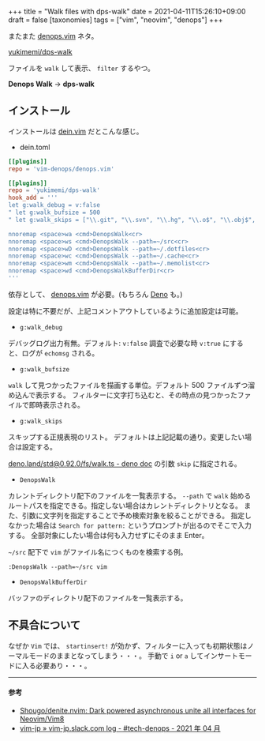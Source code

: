 +++
title = "Walk files with dps-walk"
date = 2021-04-11T15:26:10+09:00
draft = false
[taxonomies]
tags = ["vim", "neovim", "denops"]
+++

またまた [denops.vim](https://github.com/vim-denops/denops.vim) ネタ。

[yukimemi/dps-walk](https://github.com/yukimemi/dps-walk)

ファイルを `walk` して表示、 `filter` するやつ。

**Denops Walk** -> **dps-walk**

<script id="asciicast-OSvjzBbNthEzCk2tl4xfWv6h9" src="https://asciinema.org/a/OSvjzBbNthEzCk2tl4xfWv6h9.js" async></script>

<!-- more -->

## インストール

インストールは [dein.vim](https://github.com/Shougo/dein.vim) だとこんな感じ。

- dein.toml

```toml
[[plugins]]
repo = 'vim-denops/denops.vim'

[[plugins]]
repo = 'yukimemi/dps-walk'
hook_add = '''
let g:walk_debug = v:false
" let g:walk_bufsize = 500
" let g:walk_skips = ["\\.git", "\\.svn", "\\.hg", "\\.o$", "\\.obj$", "\\.a$", "\\.exe~?$", "tags$"]

nnoremap <space>wa <cmd>DenopsWalk<cr>
nnoremap <space>ws <cmd>DenopsWalk --path=~/src<cr>
nnoremap <space>wD <cmd>DenopsWalk --path=~/.dotfiles<cr>
nnoremap <space>wc <cmd>DenopsWalk --path=~/.cache<cr>
nnoremap <space>wm <cmd>DenopsWalk --path=~/.memolist<cr>
nnoremap <space>wd <cmd>DenopsWalkBufferDir<cr>
'''
```

依存として、 [denops.vim](https://github.com/vim-denops/denops.vim) が必要。(もちろん [Deno](https://deno.land/) も。)

設定は特に不要だが、上記コメントアウトしているように追加設定は可能。

- `g:walk_debug`

デバッグログ出力有無。デフォルト: `v:false`
調査で必要な時 `v:true` にすると、ログが `echomsg` される。

- `g:walk_bufsize`

`walk` して見つかったファイルを描画する単位。デフォルト 500 ファイルずつ溜め込んで表示する。
フィルターに文字打ち込むと、その時点の見つかったファイルで即時表示される。

- `g:walk_skips`

スキップする正規表現のリスト。
デフォルトは上記記載の通り。変更したい場合は設定する。

[deno.land/std@0.92.0/fs/walk.ts - deno doc](https://doc.deno.land/https/deno.land/std@0.92.0/fs/walk.ts#walk) の引数 `skip` に指定される。

- `DenopsWalk`

カレントディレクトリ配下のファイルを一覧表示する。
`--path` で `walk` 始めるルートパスを指定できる。指定しない場合はカレントディレクトリとなる。
また、引数に文字列を指定することで予め検索対象を絞ることができる。
指定しなかった場合は `Search for pattern:` というプロンプトが出るのでそこで入力する。
全部対象にしたい場合は何も入力せずにそのまま Enter。

`~/src` 配下で `vim` がファイル名につくものを検索する例。

```vim
:DenopsWalk --path=~/src vim
```

- `DenopsWalkBufferDir`

バッファのディレクトリ配下のファイルを一覧表示する。

## 不具合について

なぜか `Vim` では、 `startinsert!` が効かず、フィルターに入っても初期状態はノーマルモードのままとなってしまう・・・。
手動で `i` or `a` してインサートモードに入る必要あり・・・。

---

#### 参考

- [Shougo/denite.nvim: Dark powered asynchronous unite all interfaces for Neovim/Vim8](https://github.com/Shougo/denite.nvim)
- [vim-jp » vim-jp.slack.com log - #tech-denops - 2021 年 04 月](https://vim-jp.org/slacklog/C01N4L5362D/2021/04/#ts-1617463442.077700)
